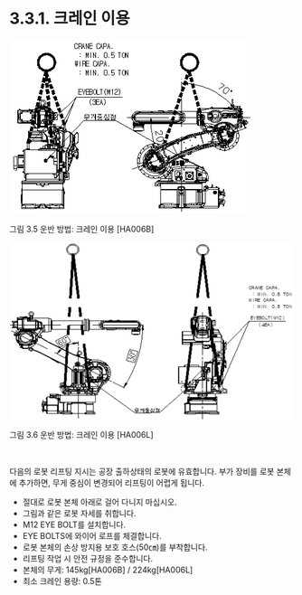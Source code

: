 ﻿# 3.3.1. 크레인 이용


![](../../_assets/그림_3.5_운반방법_크레인이용.png)

그림 3.5 운반 방법: 크레인 이용 [HA006B]

![](../../_assets/그림_3.6_운반방법_크레인이용.png)

그림 3.6 운반 방법: 크레인 이용 [HA006L]

<br>

다음의 로봇 리프팅 지시는 공장 출하상태의 로봇에 유효합니다. 부가 장비를 로봇 본체에 추가하면, 무게 중심이 변경되어 리프팅이 어렵게 됩니다.

<ol style="list-style-type:disc" start="1">
		<li>절대로 로봇 본체 아래로 걸어 다니지 마십시오. </li>
        <li>그림과 같은 로봇 자세를 취합니다. </li>
        <li>M12 EYE BOLT를 설치합니다.</li>
        <li>EYE BOLTS에 와이어 로프를 체결합니다.</li>
        <li>로봇 본체의 손상 방지용 보호 호스(50㎝)를 부착합니다.</li>
        <li>리프팅 작업 시 안전 규정을 준수합니다.</li>
        <li>본체의 무게: 145kg[HA006B] / 224kg[HA006L]</li>
        <li>최소 크레인 용량: 0.5톤</li>
</ol>